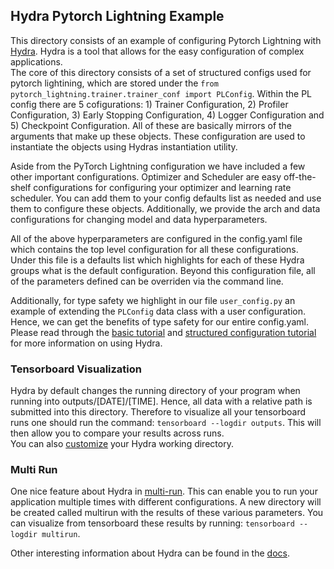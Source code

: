 ## Hydra Pytorch Lightning Example

This directory consists of an example of configuring Pytorch Lightning with [Hydra](https://hydra.cc/). Hydra is a tool that allows for the easy configuration of complex applications.  
The core of this directory consists of a set of structured configs used for pytorch lightining, which are stored under the `from pytorch_lightning.trainer.trainer_conf import PLConfig`. Within the PL config there are 5 cofigurations: 1) Trainer Configuration, 2) Profiler Configuration, 3) Early Stopping Configuration, 4) Logger Configuration and 5) Checkpoint Configuration. All of these are basically mirrors of the arguments that make up these objects. These configuration are used to instantiate the objects using Hydras instantiation utility.

Aside from the PyTorch Lightning configuration we have included a few other important configurations. Optimizer and Scheduler are easy off-the-shelf configurations for configuring your optimizer and learning rate scheduler. You can add them to your config defaults list as needed and use them to configure these objects. Additionally, we provide the arch and data configurations for changing model and data hyperparameters.

All of the above hyperparameters are configured in the config.yaml file which contains the top level configuration for all these configurations. Under this file is a defaults list which highlights for each of these Hydra groups what is the default configuration. Beyond this configuration file, all of the parameters defined can be overriden via the command line.

Additionally, for type safety we highlight in our file `user_config.py` an example of extending the `PLConfig` data class with a user configuration. Hence, we can get the benefits of type safety for our entire config.yaml. Please read through the [basic tutorial](https://hydra.cc/docs/next/tutorials/basic/your_first_app/simple_cli) and [structured configuration tutorial](https://hydra.cc/docs/next/tutorials/structured_config/intro) for more information on using Hydra.

### Tensorboard Visualization

Hydra by default changes the running directory of your program when running into outputs/[DATE]/[TIME]. Hence, all data with a relative path is submitted into this directory. Therefore to visualize all your tensorboard runs one should run the command: `tensorboard --logdir outputs`. This will then allow you to compare your results across runs.  
You can also [customize](https://hydra.cc/docs/configure_hydra/workdir) your Hydra working directory.

### Multi Run

One nice feature about Hydra in [multi-run](https://hydra.cc/docs/next/tutorials/basic/running_your_app/multi-run/). This can enable you to run your application multiple times with different configurations. A new directory will be created called multirun with the results of these various parameters. You can visualize from tensorboard these results by running: `tensorboard --logdir multirun`.

Other interesting information about Hydra can be found in the [docs](https://hydra.cc/docs/intro/).
